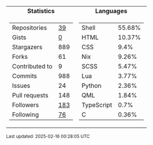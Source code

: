 
<table>
  <tr align="center">
    <td><b>Statistics</b></td>
    <td><b>Languages</b></td>
  </tr>
  <tr valign="top">
    <td>
      <table>
        <tr><td>Repositories</td><td><a href="https://github.com/Ruixi-rebirth?tab=repositories">39</a></td></tr>
        <tr><td>Gists</td><td><a href="https://gist.github.com/Ruixi-rebirth">0</a></td></tr>
        <tr><td>Stargazers</td><td>889</td></tr>
        <tr><td>Forks</td><td>61</td></tr>
        <tr><td>Contributed to</td><td>9</td></tr>
        <tr><td>Commits</td><td>988</td></tr>
        <tr><td>Issues</td><td>24</td></tr>
        <tr><td>Pull requests</td><td>148</td></tr>
        <tr><td>Followers</td><td><a href="https://github.com/Ruixi-rebirth?tab=followers">183</a></td></tr>
        <tr><td>Following</td><td><a href="https://github.com/Ruixi-rebirth?tab=following">76</a></td></tr>
      </table>
    </td>
    <td>
      <table>
        <tr><td>Shell</td><td>55.68%</td></tr>
<tr><td>HTML</td><td>10.37%</td></tr>
<tr><td>CSS</td><td>9.4%</td></tr>
<tr><td>Nix</td><td>9.26%</td></tr>
<tr><td>SCSS</td><td>5.47%</td></tr>
<tr><td>Lua</td><td>3.77%</td></tr>
<tr><td>Python</td><td>2.36%</td></tr>
<tr><td>QML</td><td>1.84%</td></tr>
<tr><td>TypeScript</td><td>0.7%</td></tr>
<tr><td>C</td><td>0.36%</td></tr>
      </table>
    </td>
  </tr>
</table>

<sub>Last updated: 2025-02-16 00:28:05 UTC</sub>
